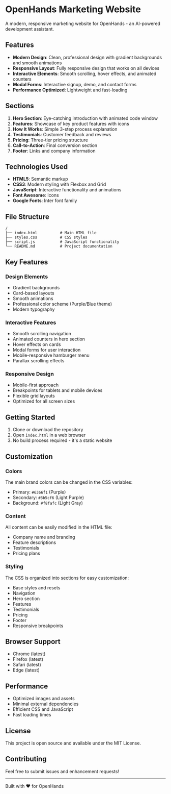 # OpenHands Marketing Website

A modern, responsive marketing website for OpenHands - an AI-powered development assistant.

## Features

- **Modern Design**: Clean, professional design with gradient backgrounds and smooth animations
- **Responsive Layout**: Fully responsive design that works on all devices
- **Interactive Elements**: Smooth scrolling, hover effects, and animated counters
- **Modal Forms**: Interactive signup, demo, and contact forms
- **Performance Optimized**: Lightweight and fast-loading

## Sections

1. **Hero Section**: Eye-catching introduction with animated code window
2. **Features**: Showcase of key product features with icons
3. **How It Works**: Simple 3-step process explanation
4. **Testimonials**: Customer feedback and reviews
5. **Pricing**: Three-tier pricing structure
6. **Call-to-Action**: Final conversion section
7. **Footer**: Links and company information

## Technologies Used

- **HTML5**: Semantic markup
- **CSS3**: Modern styling with Flexbox and Grid
- **JavaScript**: Interactive functionality and animations
- **Font Awesome**: Icons
- **Google Fonts**: Inter font family

## File Structure

```
/
├── index.html          # Main HTML file
├── styles.css          # CSS styles
├── script.js           # JavaScript functionality
└── README.md           # Project documentation
```

## Key Features

### Design Elements
- Gradient backgrounds
- Card-based layouts
- Smooth animations
- Professional color scheme (Purple/Blue theme)
- Modern typography

### Interactive Features
- Smooth scrolling navigation
- Animated counters in hero section
- Hover effects on cards
- Modal forms for user interaction
- Mobile-responsive hamburger menu
- Parallax scrolling effects

### Responsive Design
- Mobile-first approach
- Breakpoints for tablets and mobile devices
- Flexible grid layouts
- Optimized for all screen sizes

## Getting Started

1. Clone or download the repository
2. Open `index.html` in a web browser
3. No build process required - it's a static website

## Customization

### Colors
The main brand colors can be changed in the CSS variables:
- Primary: `#6366f1` (Purple)
- Secondary: `#8b5cf6` (Light Purple)
- Background: `#f8fafc` (Light Gray)

### Content
All content can be easily modified in the HTML file:
- Company name and branding
- Feature descriptions
- Testimonials
- Pricing plans

### Styling
The CSS is organized into sections for easy customization:
- Base styles and resets
- Navigation
- Hero section
- Features
- Testimonials
- Pricing
- Footer
- Responsive breakpoints

## Browser Support

- Chrome (latest)
- Firefox (latest)
- Safari (latest)
- Edge (latest)

## Performance

- Optimized images and assets
- Minimal external dependencies
- Efficient CSS and JavaScript
- Fast loading times

## License

This project is open source and available under the MIT License.

## Contributing

Feel free to submit issues and enhancement requests!

---

Built with ❤️ for OpenHands
